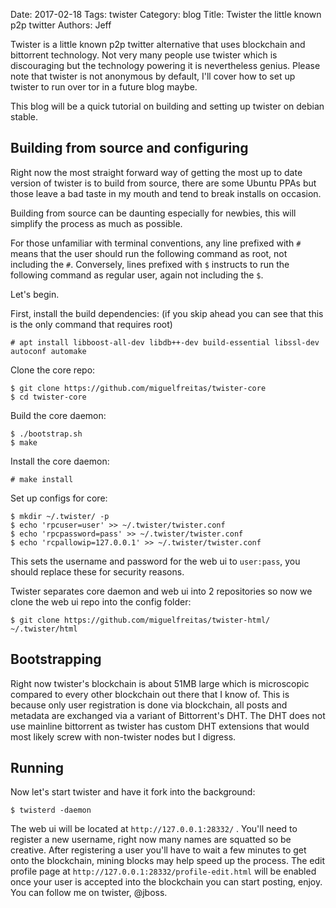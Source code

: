 Date: 2017-02-18
Tags: twister
Category: blog
Title: Twister the little known p2p twitter
Authors: Jeff

Twister is a little known p2p twitter alternative that uses blockchain and bittorrent technology. Not very many people use twister which is discouraging but the technology powering it is nevertheless genius. Please note that twister is not anonymous by default, I'll cover how to set up twister to run over tor in a future blog maybe.

This blog will be a quick tutorial on building and setting up twister on debian stable.

## Building from source and configuring

Right now the most straight forward way of getting the most up to date version of twister is to build from source, there are some Ubuntu PPAs but those leave a bad taste in my mouth and tend to break installs on occasion.

Building from source can be daunting especially for newbies, this will simplify the process as much as possible.

For those unfamiliar with terminal conventions, any line prefixed with `#` means that the user should run the following command as root, not including the `#`. Conversely, lines prefixed with `$` instructs to run the following command as regular user, again not including the `$`.

Let's begin.

First, install the build dependencies: (if you skip ahead you can see that this is the only command that requires root)

    # apt install libboost-all-dev libdb++-dev build-essential libssl-dev autoconf automake

Clone the core repo:

    $ git clone https://github.com/miguelfreitas/twister-core
    $ cd twister-core

Build the core daemon:

    $ ./bootstrap.sh
    $ make

Install the core daemon:

    # make install

Set up configs for core:

    $ mkdir ~/.twister/ -p
    $ echo 'rpcuser=user' >> ~/.twister/twister.conf
    $ echo 'rpcpassword=pass' >> ~/.twister/twister.conf
    $ echo 'rcpallowip=127.0.0.1' >> ~/.twister/twister.conf

This sets the username and password for the web ui to `user:pass`, you should replace these for security reasons.

Twister separates core daemon and web ui into 2 repositories so now we clone the web ui repo into the config folder:

    $ git clone https://github.com/miguelfreitas/twister-html/ ~/.twister/html

## Bootstrapping

Right now twister's blockchain is about 51MB large which is microscopic compared to every other blockchain out there that I know of. This is because only user registration is done via blockchain, all posts and metadata are exchanged via a variant of Bittorrent's DHT. The DHT does not use mainline bittorrent as twister has custom DHT extensions that would most likely screw with non-twister nodes but I digress.

## Running

Now let's start twister and have it fork into the background:

    $ twisterd -daemon

The web ui will be located at `http://127.0.0.1:28332/` . You'll need to register a new username, right now many names are squatted so be creative. After registering a user you'll have to wait a few minutes to get onto the blockchain, mining blocks may help speed up the process. The edit profile page at `http://127.0.0.1:28332/profile-edit.html` will be enabled once your user is accepted into the blockchain you can start posting, enjoy. You can follow me on twister, @jboss.
